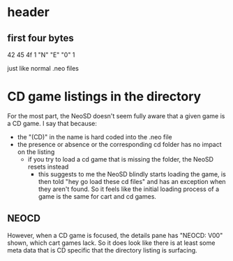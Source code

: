 # header

## first four bytes

42 45 4f 1
"N" "E" "0" 1

just like normal .neo files

# CD game listings in the directory

For the most part, the NeoSD doesn't seem fully aware that a given game is a CD game. I say that because:

* the "(CD)" in the name is hard coded into the .neo file
* the presence or absence or the corresponding cd folder has no impact on the listing
  * if you try to load a cd game that is missing the folder, the NeoSD resets instead
    * this suggests to me the NeoSD blindly starts loading the game, is then told "hey go load these cd files" and has an exception when they aren't found. So it feels like the initial loading process of a game is the same for cart and cd games.

## NEOCD

However, when a CD game is focused, the details pane has "NEOCD: V00" shown, which cart games lack. So it does look like there is at least some meta data that is CD specific that the directory listing is surfacing.

